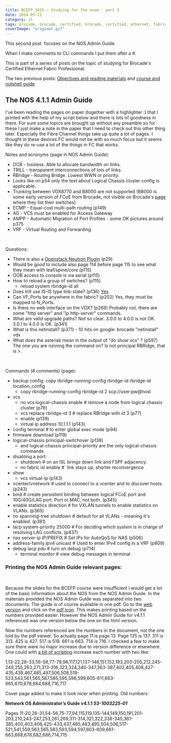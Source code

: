 ```yaml
---
title: BCEFP 2015 – Studying for the exam - part 2
date: 2014-05-21
category: it
tags: brocade, brocade, certified, brocade, certified, ethernet, fabric, professional, certification
coverImage: "original.gif"
---
```


This second post  focuses on the NOS Admin Guide.

When I make comments to CLI commands I put them after a #.

This is part of a series of posts on the topic of studying for Brocade's Certified Ethernet Fabric Professional.

The two previous posts: [Objectives and reading materials](https://www.guldmyr.com/brocade-certified-ethernet-fabric-professional-2015-beta-exam/ "Brocade Certified Ethernet Fabric Professional 2015 Beta Exam") and [course and nutshell guide](https://www.guldmyr.com/bcefp-2015-studying-for-the-exam/ "BCEFP 2015 – Studying for the exam")

## The NOS 4.1.1 Admin Guide

I've been reading the pages on paper (together with a highlighter :) that I printed with the help of my script below and there is lots of goodness in there. For sure some topics are brought up without any preamble so for these I just make a note in the paper that I need to check out this other thing later. Especially the Fibre Channel things take up quite a lot of pages. I thought in these devices FC would not be with so much focus but it seems like they do re-use a lot of the things in FC that works.

Notes and acronyms (page in NOS Admin Guide):

- DCB - lossless. Able to allocate bandwidth on links.
- TRILL - transparent interconnections of lots of links.
- RBridge - Routing Bridge. Lowest WWN or priority.
- Looks like on p54 only the text about Logical Chassis cluster config is applicable.
- Trunking between VDX8770 and B8000 are not supported (B8000 is some early version of FCoE from Brocade, not visible on Brocade's [page](http://www.brocade.com/products/all/switches/index.page) where they list their switches)
- ECMP - Equal-cost multi-path routing (p149)
- AG - VCS must be enabled for Access Gateway
- AMPP - Automatic Migration of Port Profiles - some OK pictures around p375
- VRF - Virtual Routing and Forwarding

 

Questions:

- There is also a [Openstack Neutron Plugin](https://wiki.openstack.org/wiki/Brocade-neutron-plugin "https://wiki.openstack.org/wiki/Brocade-neutron-plugin") (p29)
- Would be good to include also page 114 before page 115 to see what they mean with leaf/spine/core (p115)
- OOB access to console is via serial (p115)
- How to reload a group of switches? (p115)
    - reload system rbridge-id all
- Does trill use IS-IS type link-state? (p136) [Yes](http://en.wikipedia.org/wiki/TRILL_(computing) "on wikipedia")
- Can VF\_Ports be anywhere in the fabric? (p202) Yes, they must be mapped to N\_Ports.
- Is there no web interface on the VDX? (p269) Probably not, there are some "http server" and "ip http-server" commands.
- What are valid upgrade paths? Not so clear. 3.0.0 to 4.0.0 is not OK. 3.0.1 to 4.0.0 is OK. (p341)
- What is this netinstall? (p371) - 10 hits on google: brocade "netinstall" vdx
- What does the asterisk mean in the output of "do show vcs" ? (p597) The one you are running the command on? Is not principal RBRidge, that is >.

 

Commands (# comments) (page):

- backup config: copy rbridge-running-config rbridge-id rbridge-id location\_config
    - copy rbridge-running-config rbridge-id 2 scp://user:pw@host
- vcs
    - no vcs logical-chassis enable # remove a node from logical chassis cluster (p76)
    - vcs replace rbridge-id 3 # replace RBridge with id 3 (p77)
    - enable (p139)
    - virtual ip address 10.1.1.1 (p143)
- config terminal # to enter global exec mode (p94)
- firmware download (p119)
- logical-chassis principal-switchover (p138)
    - and logical-chassis principal-priority are the only logical-chassis commands
- disabling a port:
    - shutdown # on an ISL brings down link and FSPF adjacency.
    - no fabric isl enable #  link stays up, shorter reconvergence
- show
    - vcs virtual-ip (p143)
- vcenter/vnetwork # used to connect to a vcenter and to discover hosts. (p243)
- bind # create persistent binding between logical FCoE port and 10G/40G/LAG port. Port or MAC, not both. (p345)
- enable statistics direction # for VXLAN tunnels to enable statistics on VLANs. (p365)
- no spanning-tree shutdown # default for all VLANs - meaning it's enabled. (p381)
- lacp system-priority 25000 # For deciding which system is in charge of resolving LAG conflicts. (p437)
- nas server-ip IP/PREFIX # Set IPs for AutoQoS for NAS (p506)
- address-family ipv4 unicast # Used to enter IPv4 config in a VRF (p609)
- debug lacp pdu # turn on debug (p714)
    - terminal monitor # view debug messages in terminal

### Printing the NOS Admin Guide relevant pages:

 

Because the slides for the BCEFP course were insufficient I would get a lot of the basic information about the NOS from the NOS Admin Guide. In the materials provided the NOS Admin Guide was separated into two documents. The guide is of course available in one pdf. Go to the [web version](http://www.brocade.com/downloads/documents/html_product_manuals/NOS_411_AG/index.html "html") and click on the [pdf icon](http://www.brocade.com/downloads/documents/product_manuals/B_VDX/NOS_AdminGuide_v411.pdf "http://www.brocade.com/downloads/documents/product_manuals/B_VDX/NOS_AdminGuide_v411.pdf"). This makes printing based on the numbers provided easier. However the NOS Admin Guide for v4.1.1 referenced was one version below the one on the html version.

Now the numbers referenced are the numbers in the document, not the one told by the pdf viewer. So actually page 11 is page 13. Page 135 is 137. 311 is 313. 425 is 427. 517 is 519. 661 is 663. 714 is 716. I checked a few to make sure there were no major increase due to version difference or elsewhere. One could with [a bit of scripting](https://guldmyr.com/scripts/increasevalueofeachentry.py "python script") increase each number with two like:

1,13-22,28-33,56-58,77-79,96,117,121,137-146,151,152,193,203-205,212,245-249,255,263,271,313-316,323,324,340-347,363-387,402,405,408,427-435,439,467,485,497,506,508,519-523,543,561,565,567,585,595,596,599,605-611,663-665,670,678,684,688,716,717

Cover page added to make it look nicer when printing. Old numbers:

**Network OS Administrator’s Guide v4.1.1 _53-1003225-01_**

Pages 11-20,26-31,54-56,75-77,94,115,119,135-144,149,150,191,201-203,210,243-247,253,261,269,311-314,321,322,338-345,361-385,400,403,406,425-433,437,465,483,495,504,506,517-521,541,559,563,565,583,593,594,597,603-609,661-663,668,676,682,686,714,715
